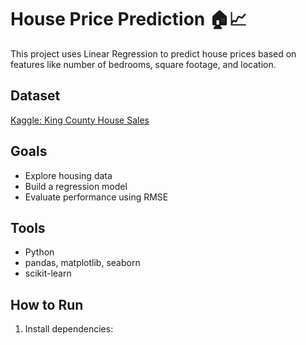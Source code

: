 # House Price Prediction 🏠📈

This project uses Linear Regression to predict house prices based on features like number of bedrooms, square footage, and location.

## Dataset
[Kaggle: King County House Sales](https://www.kaggle.com/datasets/harlfoxem/housesalesprediction)

## Goals
- Explore housing data
- Build a regression model
- Evaluate performance using RMSE

## Tools
- Python
- pandas, matplotlib, seaborn
- scikit-learn

## How to Run
1. Install dependencies:
